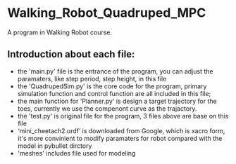 # Walking_Robot_Quadruped_MPC
A program in Walking Robot course.

## Introduction about each file:

* the 'main.py' file is the entrance of the program, you can adjust the paramaters, like step period, step height, in this file
* the 'QuadrupedSim.py' is the core code for the program, primary simulation function and control function are all included in this file;
* the main function for 'Planner.py' is design a target trajectory for the toes, currently we use the compenont curve as the trajactory.
* the 'test.py' is original file for the program, 3 files above are base on this file
* ‘mini_cheetach2.urdf’ is downloaded from Google, which is xacro form, it's more convinient to modify paramaters for robot compared with the model in pybullet dirctory
* 'meshes' includes file used for modeling



